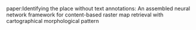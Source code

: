 paper:Identifying the place without text annotations: An assembled neural network framework for content-based raster map retrieval with cartographical morphological pattern
